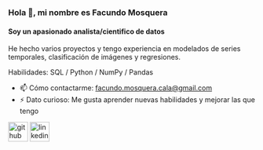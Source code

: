 ### Hola 👋, mi nombre es Facundo Mosquera
#### Soy un apasionado analista/cientifico de datos


He hecho varios proyectos y tengo experiencia en modelados de series temporales, clasificación de imágenes y regresiones.

Habilidades: SQL / Python / NumPy / Pandas

- 📫 Cómo contactarme: facundo.mosquera.cala@gmail.com 
- ⚡ Dato curioso: Me gusta aprender nuevas habilidades y mejorar las que tengo 


[<img src='https://cdn.jsdelivr.net/npm/simple-icons@3.0.1/icons/github.svg' alt='github' height='40'>](https://github.com/Facudlomas)  [<img src='https://cdn.jsdelivr.net/npm/simple-icons@3.0.1/icons/linkedin.svg' alt='linkedin' height='40'>](https://www.linkedin.com/in/facundo-mosquera//)  

